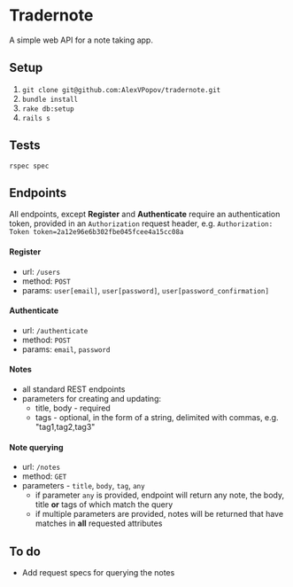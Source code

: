 # Tradernote

A simple web API for a note taking app.

## Setup

1. `git clone git@github.com:AlexVPopov/tradernote.git`
2. `bundle install`
3. `rake db:setup`
4. `rails s`

## Tests

`rspec spec`

## Endpoints

All endpoints, except **Register** and **Authenticate** require an authentication token, provided
in an `Authorization` request header, e.g.
`Authorization: Token token=2a12e96e6b302fbe045fcee4a15cc08a`

#### Register
 * url: `/users`
 * method: `POST`
 * params: `user[email]`, `user[password]`, `user[password_confirmation]`

#### Authenticate
  * url: `/authenticate`
  * method: `POST`
  * params: `email`, `password`

#### Notes
  * all standard REST endpoints
  * parameters for creating and updating:
    * title, body - required
    * tags - optional, in the form of a string, delimited with commas, e.g.
      "tag1,tag2,tag3"

#### Note querying
  * url: `/notes`
  * method: `GET`
  * parameters - `title`, `body`, `tag`, `any`
    * if parameter `any` is provided, endpoint will return any note, the body, title
      **or** tags of which match the query
    * if multiple parameters are provided, notes will be returned that have matches in
      **all** requested attributes

## To do

* Add request specs for querying the notes
